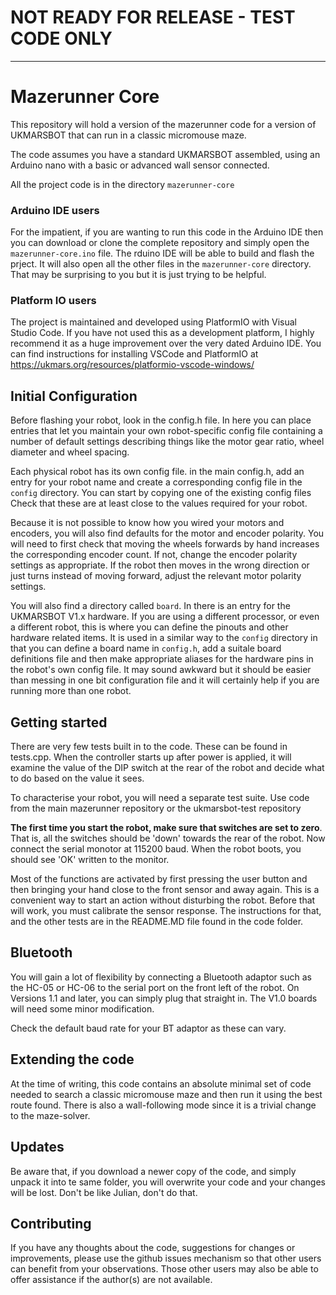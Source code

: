 # NOT READY FOR RELEASE - TEST CODE ONLY
 
---

# Mazerunner Core

This repository will hold a version of the mazerunner code for a version of UKMARSBOT that can run in a classic micromouse maze.

The code assumes you have a standard UKMARSBOT assembled, using an Arduino nano with a basic or advanced wall sensor connected.

All the project code is in the directory `mazerunner-core`

### Arduino IDE users

For the impatient, if you are wanting to run this code in the Arduino IDE then you can download or clone the complete repository and simply open the `mazerunner-core.ino` file. The rduino IDE will be able to build and flash the prject. It will also open all the other files in the `mazerunner-core` directory. That may be surprising to you but it is just trying to be helpful.


### Platform IO users

The project is maintained and developed using PlatformIO with Visual Studio Code. If you have not used this as a development platform, I highly recommend it as a huge improvement over the very dated Arduino IDE. You can find instructions for installing VSCode and PlatformIO at https://ukmars.org/resources/platformio-vscode-windows/

## Initial Configuration

Before flashing your robot, look in the config.h file. In here you can place entries that let you maintain your own robot-specific config file containing a number of default settings describing things like the motor gear ratio, wheel diameter and wheel spacing. 

Each physical robot has its own config file. in the main config.h, add an entry for your robot name and create a corresponding config file in the `config` directory. You can start by copying one of the existing config files
Check that these are at least close to the values required for your robot.

Because it is not possible to know how you wired your motors and encoders, you will also find defaults for the motor and encoder polarity. You will need to first check that moving the wheels forwards by hand increases the corresponding encoder count. If not, change the encoder polarity settings as appropriate. If the robot then moves in the wrong direction or just turns instead of moving forward, adjust the relevant motor polarity settings.

You will also find a directory called `board`. In there is an entry for the UKMARSBOT V1.x hardware. If you are using a different processor, or even a different robot, this is where you can define the pinouts and other hardware related items. It is used in a similar way to the `config` directory in that you can define a board name in `config.h`, add a suitale board definitions file and then make appropriate aliases for the hardware pins in the robot's own config file. It may sound awkward but it should be easier than messing in one bit configuration file and it will certainly help if you are running more than one robot.

## Getting started

There are very few tests built in to the code. These can be found in tests.cpp. When the controller starts up after power is applied, it will examine the value of the DIP switch at the rear of the robot and decide what to do based on the value it sees.

To characterise your robot, you will need a separate test suite. Use code from the main mazerunner repository or the ukmarsbot-test repository

**The first time you start the robot, make sure that switches are set to zero**. That is, all the switches should be 'down' towards the rear of the robot. Now connect the serial monotor at 115200 baud. When the robot boots, you should see 'OK' written to the monitor.

Most of the functions are activated by first pressing the user button and then bringing your hand close to the front sensor and away again. This is a convenient way to start an action without disturbing the robot. Before that will work, you must calibrate the sensor response. The instructions for that, and the other tests are in the README.MD file found in the code folder.

## Bluetooth

You will gain a lot of flexibility by connecting a Bluetooth adaptor such as the HC-05 or HC-06 to the serial port on the front left of the robot. On Versions 1.1 and later, you can simply plug that straight in. The V1.0 boards will need some minor modification.

Check the default baud rate for your BT adaptor as these can vary.


## Extending the code

At the time of writing, this code contains an absolute minimal set of code needed to search a classic micromouse maze and then run it using the best route found. There is also a wall-following mode since it is a trivial change to the maze-solver.

## Updates

Be aware that, if you download a newer copy of the code, and simply unpack it into te same folder, you will overwrite your code and your changes will be lost. Don't be like Julian, don't do that.

## Contributing

If you have any thoughts about the code, suggestions for changes or improvements, please use the github issues mechanism so that other users can benefit from your observations. Those other users may also be able to offer assistance if the author(s) are not available.

